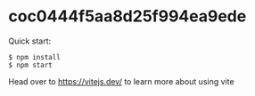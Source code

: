 # coc0444f5aa8d25f994ea9ede

Quick start:

```
$ npm install
$ npm start
````

Head over to https://vitejs.dev/ to learn more about using vite
